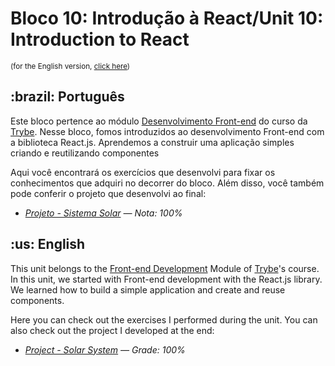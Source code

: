 # Bloco 10: Introdução à React/Unit 10: Introduction to React
<small>(for the English version, <a href="#en">click here</a>)</small>
<h2>:brazil: Português</h2>
<p>Este bloco pertence ao módulo <a href="https://github.com/raphaelalmeidamartins/trybe_exercicios/tree/main/2_Desenvolvimento-Front-end" rel="prev">Desenvolvimento Front-end</a> do curso da <a href="https://www.betrybe.com/">Trybe</a>. Nesse bloco, fomos introduzidos ao desenvolvimento Front-end com a biblioteca React.js. Aprendemos a construir uma aplicação simples criando e reutilizando componentes</p>
<p>Aqui você encontrará os exercícios que desenvolvi para fixar os conhecimentos que adquiri no decorrer do bloco. Além disso, você também pode conferir o projeto que desenvolvi ao final:</p>

- _[Projeto - Sistema Solar](https://github.com/raphaelalmeidamartins/solar-system) — Nota: 100%_

<h2 id="en">:us: English</h2>
<p>This unit belongs to the <a href="https://github.com/raphaelalmeidamartins/trybe_exercicios/tree/main/2_Desenvolvimento-Front-end">Front-end Development</a> Module of <a href="https://www.betrybe.com/">Trybe</a>'s course. In this unit, we started with Front-end development with the React.js library. We learned how to build a simple application and create and reuse components.</p>
<p>Here you can check out the exercises I performed during the unit. You can also check out the project I developed at the end:</p>

- _[Project - Solar System](https://github.com/raphaelalmeidamartins/solar-system) — Grade: 100%_
